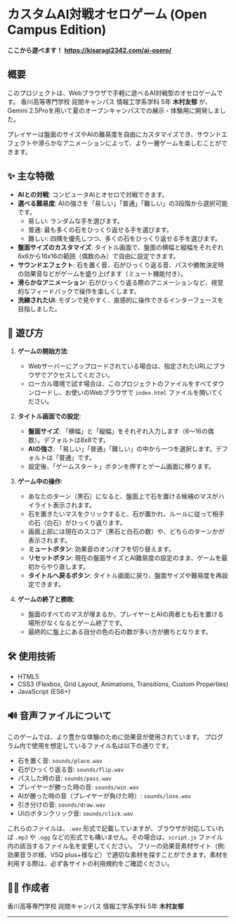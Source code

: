 # カスタムAI対戦オセロゲーム (Open Campus Edition)

**ここから遊べます！**
**https://kisaragi2342.com/ai-osero/**

## 概要

このプロジェクトは、Webブラウザで手軽に遊べるAI対戦型のオセロゲームです。
香川高等専門学校 詫間キャンパス 情報工学系学科 5年 **木村友郁** が、Gemini 2.5Proを用いて夏のオープンキャンパスでの展示・体験用に開発しました。

プレイヤーは盤面のサイズやAIの難易度を自由にカスタマイズでき、サウンドエフェクトや滑らかなアニメーションによって、より一層ゲームを楽しむことができます。

## ✨ 主な特徴

* **AIとの対戦**: コンピュータAIとオセロで対戦できます。
* **選べる難易度**: AIの強さを「易しい」「普通」「難しい」の3段階から選択可能です。
    * 易しい: ランダムな手を選びます。
    * 普通: 最も多くの石をひっくり返せる手を選びます。
    * 難しい: 四隅を優先しつつ、多くの石をひっくり返せる手を選びます。
* **盤面サイズのカスタマイズ**: タイトル画面で、盤面の横幅と縦幅をそれぞれ6x6から16x16の範囲（偶数のみ）で自由に設定できます。
* **サウンドエフェクト**: 石を置く音、石がひっくり返る音、パスや勝敗決定時の効果音などがゲームを盛り上げます（ミュート機能付き）。
* **滑らかなアニメーション**: 石がひっくり返る際のアニメーションなど、視覚的なフィードバックで操作を楽しくします。
* **洗練されたUI**: モダンで見やすく、直感的に操作できるインターフェースを目指しました。

## 🚀 遊び方

1.  **ゲームの開始方法**:
    * Webサーバーにアップロードされている場合は、指定されたURLにブラウザでアクセスしてください。
    * ローカル環境で試す場合は、このプロジェクトのファイルをすべてダウンロードし、お使いのWebブラウザで `index.html` ファイルを開いてください。

2.  **タイトル画面での設定**:
    * **盤面サイズ**: 「横幅」と「縦幅」をそれぞれ入力します（6～16の偶数）。デフォルトは8x8です。
    * **AIの強さ**: 「易しい」「普通」「難しい」の中から一つを選択します。デフォルトは「普通」です。
    * 設定後、「ゲームスタート」ボタンを押すとゲーム画面に移ります。

3.  **ゲーム中の操作**:
    * あなたのターン（黒石）になると、盤面上で石を置ける候補のマスがハイライト表示されます。
    * 石を置きたいマスをクリックすると、石が置かれ、ルールに従って相手の石（白石）がひっくり返ります。
    * 画面上部には現在のスコア（黒石と白石の数）や、どちらのターンかが表示されます。
    * **ミュートボタン**: 効果音のオン/オフを切り替えます。
    * **リセットボタン**: 現在の盤面サイズとAI難易度の設定のまま、ゲームを最初からやり直します。
    * **タイトルへ戻るボタン**: タイトル画面に戻り、盤面サイズや難易度を再設定できます。

4.  **ゲームの終了と勝敗**:
    * 盤面のすべてのマスが埋まるか、プレイヤーとAIの両者とも石を置ける場所がなくなるとゲーム終了です。
    * 最終的に盤上にある自分の色の石の数が多い方が勝ちとなります。

## 🛠️ 使用技術

* HTML5
* CSS3 (Flexbox, Grid Layout, Animations, Transitions, Custom Properties)
* JavaScript (ES6+)

## 🔊 音声ファイルについて 

このゲームでは、より豊かな体験のために効果音が使用されています。
プログラム内で使用を想定しているファイル名は以下の通りです。

* 石を置く音: `sounds/place.wav`
* 石がひっくり返る音: `sounds/flip.wav`
* パスした時の音: `sounds/pass.wav`
* プレイヤーが勝った時の音: `sounds/win.wav`
* AIが勝った時の音（プレイヤーが負けた時）: `sounds/lose.wav`
* 引き分けの音: `sounds/draw.wav`
* UIのボタンクリック音: `sounds/click.wav`

これらのファイルは、`.wav` 形式で記載していますが、ブラウザが対応していれば `.mp3` や `.ogg` などの形式でも構いません。その場合は、`script.js` ファイル内の該当するファイル名を変更してください。
フリーの効果音素材サイト（例: 効果音ラボ様、VSQ plus+様など）で適切な素材を探すことができます。素材を利用する際は、必ず各サイトの利用規約をご確認ください。


## 🧑‍💻 作成者

香川高等専門学校 詫間キャンパス 情報工学系学科 5年 **木村友郁**

---

